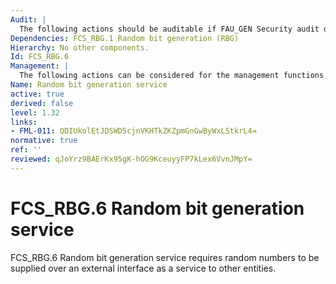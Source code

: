 ```yaml
---
Audit: |
  The following actions should be auditable if FAU_GEN Security audit data generation is included in the PP, PP-Module, functional package or ST: a) there are no auditable events foreseen.
Dependencies: FCS_RBG.1 Random bit generation (RBG)
Hierarchy: No other components.
Id: FCS_RBG.6
Management: |
  The following actions can be considered for the management functions in FMT: a) there are no management activities foreseen.
Name: Random bit generation service
active: true
derived: false
level: 1.32
links:
- FML-011: QDIUkolEtJDSWD5cjnVKHTkZKZpmGnGwByWxLStkrL4=
normative: true
ref: ''
reviewed: qJoYrz9BAErKx95gK-hOG9KceuyyFP7kLex6VvnJMpY=
---
```


# FCS_RBG.6 Random bit generation service

FCS_RBG.6 Random bit generation service requires random numbers to be supplied over an external interface as a service to other entities.